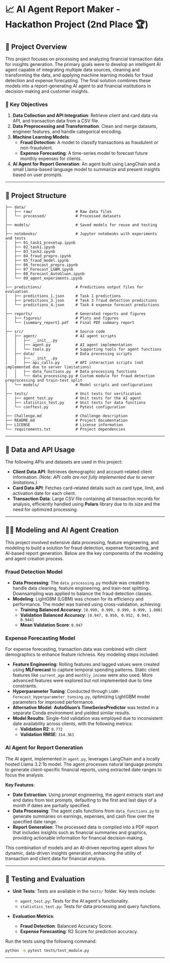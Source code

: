 # 📈 AI Agent Report Maker - Hackathon Project (2nd Place 🏆)

## 📜 Project Overview

This project focuses on processing and analyzing financial transaction data for insights generation. The primary goals were to develop an intelligent AI agent capable of integrating multiple data sources, cleaning and transforming the data, and applying machine learning models for fraud detection and expense forecasting. The final solution combines these models into a report-generating AI agent to aid financial institutions in decision-making and customer insights.

### 🔑 Key Objectives

1. **Data Collection and API Integration**: Retrieve client and card data via API, and transaction data from a CSV file.
2. **Data Preprocessing and Transformation**: Clean and merge datasets, engineer features, and handle categorical encoding.
3. **Machine Learning Models**:
   - **Fraud Detection**: A model to classify transactions as fraudulent or non-fraudulent.
   - **Expense Forecasting**: A time-series model to forecast future monthly expenses for clients.
4. **AI Agent for Report Generation**: An agent built using LangChain and a small Llama-based language model to summarize and present insights based on user prompts.

---

## 📂 Project Structure

```text
├── data/                      
│   ├── raw/                   # Raw data files
│   └── processed/             # Processed datasets              
│
├── models/                    # Saved models for reuse and testing
│
├── notebooks/                 # Jupyter notebooks with experiments and tests
│   ├── 01_task1_presetup.ipynb
│   ├── 02_task1.ipynb
│   ├── 03_task2.ipynb
│   ├── 04_fraud_prepro.ipynb
│   ├── 05_fraud_model.ipynb
│   ├── 06_forecast_prepro.ipynb
│   ├── 07_Forecast_LGBM.ipynb
│   ├── 08_Forecast_AutoGluon.ipynb
│   └── 09_agent_experiments.ipynb
│
├── predictions/               # Predictions output files for evaluation
│   ├── predictions_1.json     # Task 1 predictions
│   ├── predictions_3.json     # Task 3 fraud detection predictions
│   └── predictions_4.json     # Task 4 expense forecast predictions
│
├── reports/                   # Generated reports and figures
│   ├── figures/               # Plots and figures
│   └── {summary_report}.pdf   # Final PDF summary report      
│
├── src/                       # Source code
│   ├── agent/                 # AI agent scripts
│   │   ├── __init__.py
│   │   ├── agent.py           # AI agent implementation
│   │   └── tools.py           # Supporting tools for agent functions
│   ├── data/                  # Data processing scripts
│   │   ├── __init__.py
│   │   ├── api_calls.py       # API interaction scripts (not implemented due to server limitations)
│   │   ├── data_functions.py  # Data processing functions
│   │   └── data_processing.py # Custom module for fraud detection preprocessing and train-test split
│   └── models/                # Model scripts and configurations
│
├── tests/                     # Unit tests for verification
│   ├── agent_test.py          # Unit tests for the AI agent
│   ├── statistics_test.py     # Unit tests for data functions
│   └── conftest.py            # Pytest configuration                    
│
├── Challenge.md               # Challenge description
├── README.md                  # Project documentation
├── LICENSE                    # License information
└── requirements.txt           # Project dependencies
```

---

## 📝 Data and API Usage

The following APIs and datasets are used in this project:

- **Client Data API**: Retrieves demographic and account-related client information. *(Note: API calls are not fully implemented due to server limitations.)*
- **Card Data API**: Fetches card-related details such as card type, limit, and activation date for each client.
- **Transaction Data**: Large CSV file containing all transaction records for analysis, efficiently handled using **Polars** library due to its size and the need for optimized processing.

---

## 🧑‍💻 Modeling and AI Agent Creation

This project involved extensive data processing, feature engineering, and modeling to build a solution for fraud detection, expense forecasting, and AI-based report generation. Below are the key components of the modeling and agent creation process.

### Fraud Detection Model

- **Data Processing**: The `data_processing.py` module was created to handle data cleaning, feature engineering, and train-test splitting. Downsampling was applied to balance the fraud detection classes.
- **Modeling**: LightGBM (LGBM) was chosen for its efficiency and performance. The model was trained using cross-validation, achieving:
  - **Training Balanced Accuracy**: `[0.999, 0.999, 0.999, 0.999, 1.000]`
  - **Validation Balanced Accuracy**: `[0.947, 0.950, 0.952, 0.943, 0.944]`
  - **Mean Validation Score**: `0.947`

### Expense Forecasting Model

For expense forecasting, transaction data was combined with client demographics to enhance feature richness. Key modeling steps included:

- **Feature Engineering**: Rolling features and lagged values were created using **MLForecast** to capture temporal spending patterns. Static client features like `current_age` and `monthly_income` were also used. More advanced features were explored but not implemented due to time constraints.
- **Hyperparameter Tuning**: Conducted through `LGBM-Forecast_Hyperparameter_tunning.py`, optimizing LightGBM model parameters for improved performance.
- **Alternative Model**: **AutoGluon’s TimeSeriesPredictor** was tested in a separate Conda environment and yielded similar results.
- **Model Results**: Single-fold validation was employed due to inconsistent date availability across clients, with the following metrics:
  - **Validation R2**: `0.772`
  - **Validation RMSE**: `314.361`

### AI Agent for Report Generation

The AI agent, implemented in `agent.py`, leverages LangChain and a locally hosted Llama 3.2:1b model. The agent processes natural language prompts to generate client-specific financial reports, using extracted date ranges to focus the analysis.

**Key Features**:
- **Date Extraction**: Using prompt engineering, the agent extracts start and end dates from text prompts, defaulting to the first and last days of a month if dates are partially specified.
- **Data Processing**: The agent calls functions from `data_functions.py` to generate summaries on earnings, expenses, and cash flow over the specified date range.
- **Report Generation**: The processed data is compiled into a PDF report that includes insights such as financial summaries and graphics, providing actionable information for financial decision-making.

This combination of models and an AI-driven reporting agent allows for dynamic, data-driven insights generation, enhancing the utility of transaction and client data for financial analysis.

---

## 🧪 Testing and Evaluation

- **Unit Tests**: Tests are available in the `tests/` folder. Key tests include:
  - `agent_test.py`: Tests for the AI agent's functionality.
  - `statistics_test.py`: Tests for data processing and query functions.

- **Evaluation Metrics**:
  - **Fraud Detection**: Balanced Accuracy Score.
  - **Expense Forecasting**: R2 Score for prediction accuracy.

Run the tests using the following command:
```bash
python -m pytest tests/test_module.py
```

---

